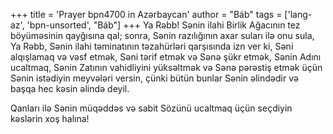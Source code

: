 +++
title = 'Prayer bpn4700 in Azərbaycan'
author = "Báb"
tags = ['lang-az', 'bpn-unsorted', "Báb"]
+++
Ya Rəbb! Sənin ilahi Birlik Ağacının tez böyüməsinin qayğısına qal; sonra, Sənin razılığının axar suları ilə onu sula, Ya Rəbb, Sənin ilahi təminatının təzahürləri qarşısında izn ver ki, Səni alqışlamaq və vəsf etmək, Səni tərif etmək və Sənə şükr etmək, Sənin Adını ucaltmaq, Sənin Zatının vahidliyini yüksəltmək və Sənə pərəstiş etmək üçün Sənin istədiyin meyvələri versin, çünki bütün bunlar Sənin əlindədir və başqa hec kəsin əlində deyil.

Qanları ilə Sənin müqəddəs və sabit Sözünü ucaltmaq üçün seçdiyin kəslərin xoş halına!
